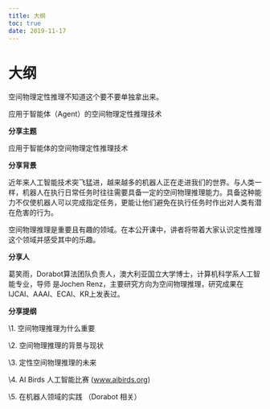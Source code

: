 ```yaml
---
title: 大纲
toc: true
date: 2019-11-17
---
```

# 大纲

空间物理定性推理不知道这个要不要单独拿出来。


应用于智能体（Agent）的空间物理定性推理技术

**分享主题**

应用于智能体的空间物理定性推理技术



**分享背景**

近年来人工智能技术突飞猛进，越来越多的机器人正在走进我们的世界。与人类一样，机器人在执行日常任务时往往需要具备一定的空间物理推理能力。具备这种能力不仅使机器人可以完成指定任务，更能让他们避免在执行任务时作出对人类有潜在危害的行为。

空间物理推理是重要且有趣的领域。在本公开课中，讲者将带着大家认识定性推理这个领域并感受其中的乐趣。



**分享人**

葛笑雨，Dorabot算法团队负责人，澳大利亚国立大学博士，计算机科学系人工智能专业，导师 是Jochen Renz，主要研究方向为空间物理推理，研究成果在IJCAI、AAAI、ECAI、KR上发表过。



**分享提纲**

\1. 空间物理推理为什么重要

\2. 空间物理推理的背景与现状

\3. 定性空间物理推理的未来

\4. AI Birds 人工智能比赛 (www.aibirds.org)

\5. 在机器人领域的实践 （Dorabot 相关）
